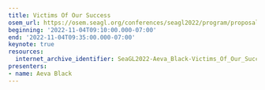 ```yaml
---
title: Victims Of Our Success
osem_url: https://osem.seagl.org/conferences/seagl2022/program/proposals/921
beginning: '2022-11-04T09:10:00.000-07:00'
end: '2022-11-04T09:35:00.000-07:00'
keynote: true
resources:
  internet_archive_identifier: SeaGL2022-Aeva_Black-Victims_Of_Our_Success
presenters:
- name: Aeva Black
---
```

